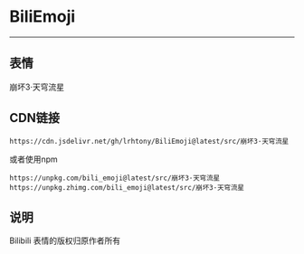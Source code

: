 # BiliEmoji
---
## 表情
崩坏3·天穹流星
## CDN链接
```
https://cdn.jsdelivr.net/gh/lrhtony/BiliEmoji@latest/src/崩坏3·天穹流星
```
或者使用npm
```
https://unpkg.com/bili_emoji@latest/src/崩坏3·天穹流星
https://unpkg.zhimg.com/bili_emoji@latest/src/崩坏3·天穹流星
```
## 说明
Bilibili 表情的版权归原作者所有
